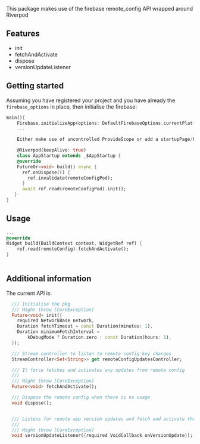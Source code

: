 This package makes use of the firebase remote_config API wrapped around Riverpod

## Features

- init
- fetchAndActivate
- dispose
- versionUpdateListener

## Getting started

Assuming you have registered your project and you have already the `firebase_options` in place, 
then initialise the firebase:

```dart
main(){
    Firebase.initializeApp(options: DefaultFirebaseOptions.currentPlatform);
    ...

    Either make use of uncontrolled ProvideScope or add a startupPage/Provider where you can initialise the pkg:

    @Riverpod(keepAlive: true)
    class AppStartup extends _$AppStartup {
    @override
    FutureOr<void> build() async {
      ref.onDispose(() {
        ref.invalidate(remoteConfigPod);
      }
      await ref.read(remoteConfigPod).init();
   }
}
```

## Usage

```dart
...
@override
Widget build(BuildContext context, WidgetRef ref) {
    ref.read(remoteConfig).fetchAndActivate();
}
  
```

## Additional information

The current API is:

```dart
  /// Initialise the pkg
  /// Might throw [CoreException]
  Future<void> init({
    required NetworkBase network,
    Duration fetchTimeout = const Duration(minutes: 1),
    Duration minimumFetchInterval =
        kDebugMode ? Duration.zero : const Duration(hours: 1),
  });

  /// Stream controller to listen to remote config key changes
  StreamController<Set<String>> get remoteConfigUpdatesController;

  /// It force fetches and activates any updates from remote config
  ///
  /// Might throw [CoreException]
  Future<void> fetchAndActivate();

  /// Dispose the remote config when there is no usage
  void dispose();


  /// Listens for remote app version updates and fetch and activate them
  ///
  /// Might throw [CoreException]
  void versionUpdateListener({required VoidCallback onVersionUpdate});
```
